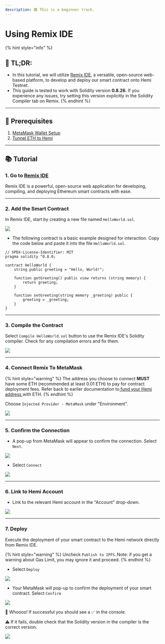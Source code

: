 ```yaml
---
description: 🟩 This is a beginner track.
---
```


# Using Remix IDE

{% hint style="info" %}
## 📜 **TL;DR:**

* In this tutorial, we will utilize [Remix IDE](https://remix.ethereum.org/), a versatile, open-source web-based platform, to develop and deploy our smart contract onto Hemi Testnet.
* This guide is tested to work with Solidity version **0.8.26.** If you experience any issues, try setting this version explicitly in the Solidity Compiler tab on Remix.
{% endhint %}

***

## 🏁 Prerequisites

1. [MetaMask Wallet Setup](metamask-wallet-setup.md)
2. [Tunnel ETH to Hemi](tunnel-eth-to-hemi.md)

***

## 📚 Tutorial

### 1. Go to [Remix IDE](https://remix.ethereum.org/)

Remix IDE is a powerful, open-source web application for developing, compiling, and deploying Ethereum smart contracts with ease.

***

### 2. **Add the Smart Contract**

In Remix IDE, start by creating a new file named `HelloWorld.sol`.

![](../.gitbook/assets/1c.png)

* The following contract is a basic example designed for interaction. Copy the code below and paste it into the file `HelloWorld.sol`.

```solidity
// SPDX-License-Identifier: MIT
pragma solidity ^0.8.0;

contract HelloWorld {
    string public greeting = "Hello, World!";

    function getGreeting() public view returns (string memory) {
        return greeting;
    }

    function setGreeting(string memory _greeting) public {
        greeting = _greeting;
    }
}
```

***

### **3. Compile the Contract**

Select `Compile HelloWorld.sol` button to use the Remix IDE's Solidity compiler. Check for any compilation errors and fix them.

![](../.gitbook/assets/2c.png)

***

### 4. Connect Remix To MetaMask&#x20;

{% hint style="warning" %}
The address you choose to connect **MUST** have some ETH (recommended at least 0.01 ETH) to pay for contract deployment fees. Refer back to earlier documentation to[ fund your Hemi address ](tunnel-eth-to-hemi.md)with ETH.&#x20;
{% endhint %}

Choose `Injected Provider - MetaMask` under "Environment".

![](../.gitbook/assets/3c.png)

***

### 5. Confirm the Connection

* A pop-up from MetaMask will appear to confirm the connection. Select `Next`.

![](../.gitbook/assets/4c.png)

* Select `Connect`

![](../.gitbook/assets/5c.png)

***

### 6. Link to Hemi Account

* Link to the relevant Hemi account in the "Account" drop-down.

![](../.gitbook/assets/6c.png)

***

### 7. Deploy

Execute the deployment of your smart contract to the Hemi network directly from Remix IDE.

{% hint style="warning" %}
Uncheck `Publish to IPFS.`Note: if you get a warning about Gas Limit, you may ignore it and proceed.&#x20;
{% endhint %}

* Select `Deploy`

![](../.gitbook/assets/7c.png)

* Your MetaMask will pop-up to confirm the deployment of your smart contract. Select `Confirm`

![](../.gitbook/assets/8c.png)

🥳 Whoooo! If successful you should see a ✅ in the console.

⚠️ If it fails, double check that the Solidity version in the compiler is the correct version.

![](../.gitbook/assets/9c.png)
